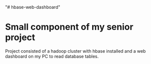 "# hbase-web-dashboard" 
# Small component of my senior project
Project consisted of a hadoop cluster with hbase installed and a web dashboard on my PC to read database tables.